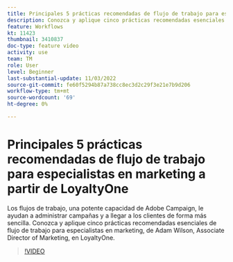 ```yaml
---
title: Principales 5 prácticas recomendadas de flujo de trabajo para especialistas en marketing a partir de LoyaltyOne
description: Conozca y aplique cinco prácticas recomendadas esenciales de flujo de trabajo para especialistas en marketing, de Adam Wilson, Associate Director of Marketing, en LoyaltyOne.
feature: Workflows
kt: 11423
thumbnail: 3410837
doc-type: feature video
activity: use
team: TM
role: User
level: Beginner
last-substantial-update: 11/03/2022
source-git-commit: fe60f5294b87a738cc8ec3d2c29f3e21e7b9d206
workflow-type: tm+mt
source-wordcount: '69'
ht-degree: 0%

---
```



# Principales 5 prácticas recomendadas de flujo de trabajo para especialistas en marketing a partir de LoyaltyOne

Los flujos de trabajo, una potente capacidad de Adobe Campaign, le ayudan a administrar campañas y a llegar a los clientes de forma más sencilla. Conozca y aplique cinco prácticas recomendadas esenciales de flujo de trabajo para especialistas en marketing, de Adam Wilson, Associate Director of Marketing, en LoyaltyOne.

>[!VIDEO](https://video.tv.adobe.com/v/3410837?quality=12)

